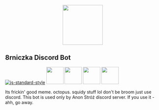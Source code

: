 <p align="center">    

<img src="https://cdn.rawgit.com/takidelfin/8rniczka/master/docs/8rniczka.svg" height="130px"/>
  
## 8rniczka Discord Bot

[![js-standard-style](https://cdn.rawgit.com/standard/standard/master/badge.svg)](http://standardjs.com) 
[<img src="https://cdn.rawgit.com/takidelfin/8rniczka/master/docs/discordjs.svg" height="56px"/>](https://discord.js.org/) [<img src="https://cdn.rawgit.com/takidelfin/8rniczka/master/docs/opusscript.svg" height="56px"/>](https://github.com/abalabahaha/opusscript) [<img src="https://cdn.rawgit.com/takidelfin/8rniczka/master/docs/simpleyoutubeapi.svg" height="56px"/>](https://github.com/HyperCoder2975/simple-youtube-api) [<img src="https://cdn.rawgit.com/takidelfin/8rniczka/master/docs/nodeytdlcore.svg" height="56px"/>](https://github.com/fent/node-ytdl-core)

</p>

Its frickin' good meme. octopus. squidy stuff lol
don't be broom just use discord.
This bot is used only by Anon Stróż discord server. If you use it -ahh, go away. 
